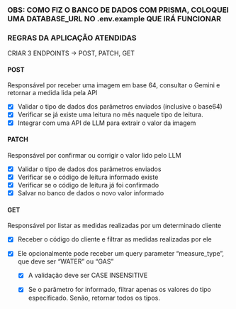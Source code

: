### OBS: COMO FIZ O BANCO DE DADOS COM PRISMA, COLOQUEI UMA DATABASE_URL NO .env.example QUE IRÁ FUNCIONAR

### REGRAS DA APLICAÇÃO ATENDIDAS

CRIAR 3 ENDPOINTS -> POST, PATCH, GET

#### POST

Responsável por receber uma imagem em base 64, consultar o Gemini e retornar a
medida lida pela API

- [X] Validar o tipo de dados dos parâmetros enviados (inclusive o base64)
- [X] Verificar se já existe uma leitura no mês naquele tipo de leitura.
- [X] Integrar com uma API de LLM para extrair o valor da imagem

#### PATCH

Responsável por confirmar ou corrigir o valor lido pelo LLM

- [X] Validar o tipo de dados dos parâmetros enviados
- [X] Verificar se o código de leitura informado existe
- [X] Verificar se o código de leitura já foi confirmado
- [X] Salvar no banco de dados o novo valor informado

#### GET

Responsável por listar as medidas realizadas por um determinado cliente

-  [X] Receber o código do cliente e filtrar as medidas realizadas por ele
-  [X] Ele opcionalmente pode receber um query parameter “measure_type”, que
      deve ser “WATER” ou “GAS”

  - [X] A validação deve ser CASE INSENSITIVE

  - [X] Se o parâmetro for informado, filtrar apenas os valores do tipo
        especificado. Senão, retornar todos os tipos.
